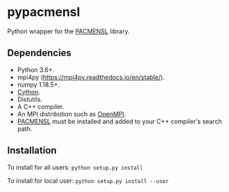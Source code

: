 # pypacmensl

Python wrapper for the [PACMENSL](https://github.com/voduchuy/pacmensl) library.

## Dependencies

- Python 3.6+.
- mpi4py (https://mpi4py.readthedocs.io/en/stable/).
- numpy 1.18.5+.
- [Cython](https://cython.org/).
- Distutils.
- A C++ compiler.
- An MPI distribution such as [OpenMPI](https://www.open-mpi.org/).
- [PACMENSL](https://github.com/voduchuy/pacmensl) must be installed and added to your C++ compiler's search path.

## Installation

To install for all users:
`
python setup.py install
`

To install for local user:
`
python setup.py install --user
`
